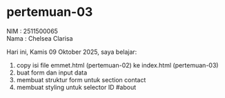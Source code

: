 # pertemuan-03

NIM : 2511500065<br>
Nama : Chelsea Clarisa<br>

Hari ini, Kamis 09 Oktober 2025, saya belajar:
<ol>
  <li>copy isi file emmet.html (pertemuan-02) ke index.html (pertemuan-03)</li>
  <li>buat form dan input data</li>
  <li>membuat struktur form untuk section contact</li>
  <li>membuat styling untuk selector ID #about</li>
</ol>
